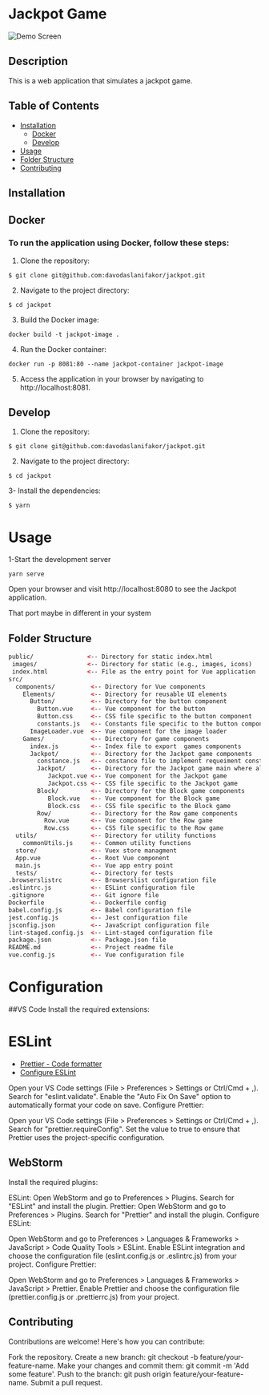 # Jackpot Game

![Demo Screen](screenshots/jackpot-demo.gif)

## Description
This is a web application that simulates a jackpot game.

## Table of Contents


- [Installation](#installation)
   - [Docker](#docker)
   - [Develop](#develop)
- [Usage](#usage)
- [Folder Structure](#folder-structure)
- [Contributing](#contributing)

## Installation

## Docker

### To run the application using Docker, follow these steps:
1. Clone the repository:
```shell
$ git clone git@github.com:davodaslanifakor/jackpot.git
```
2. Navigate to the project directory:
```shell
$ cd jackpot
```
3. Build the Docker image:  

```shell
docker build -t jackpot-image .
```

4. Run the Docker container:
```shell
docker run -p 8081:80 --name jackpot-container jackpot-image
```

5. Access the application in your browser by navigating to http://localhost:8081.


## Develop

1. Clone the repository:
```shell
$ git clone git@github.com:davodaslanifakor/jackpot.git
```
2. Navigate to the project directory:
```shell
$ cd jackpot
```

3- Install the dependencies:
```shell
$ yarn 
```
# Usage

1-Start the development server

```shell
yarn serve
```
Open your browser and visit http://localhost:8080 to see the Jackpot application.

That port maybe in different in your system


## Folder Structure
```html
public/               <-- Directory for static index.html
 images/              <-- Directory for static (e.g., images, icons)
 index.html           <-- File as the entry point for Vue application  
src/
  components/          <-- Directory for Vue components
    Elements/          <-- Directory for reusable UI elements
      Button/          <-- Directory for the button component
        Button.vue     <-- Vue component for the button
        Button.css     <-- CSS file specific to the button component
        constants.js   <-- Constants file specific to the button component
      ImageLoader.vue  <-- Vue component for the image loader
    Games/             <-- Directory for game components
      index.js         <-- Index file to export  games components
      Jackpot/         <-- Directory for the Jackpot game components
        constance.js   <-- constance file to implement requeiment constant
        Jackpot/       <-- Directory for the Jackpot game main where all export the final result
           Jackpot.vue <-- Vue component for the Jackpot game
           Jackpot.css <-- CSS file specific to the Jackpot game
        Block/         <-- Directory for the Block game components
           Block.vue   <-- Vue component for the Block game
           Block.css   <-- CSS file specific to the Block game
        Row/           <-- Directory for the Row game components
          Row.vue      <-- Vue component for the Row game
          Row.css      <-- CSS file specific to the Row game
  utils/               <-- Directory for utility functions
    commonUtils.js     <-- Common utility functions
  store/               <-- Vuex store managment
  App.vue              <-- Root Vue component
  main.js              <-- Vue app entry point
  tests/               <-- Directory for tests                      
.browserslistrc        <-- Browserslist configuration file                   
.eslintrc.js           <-- ESLint configuration file                 
.gitignore             <-- Git ignore file
Dockerfile             <-- Dockerfile config                     
babel.config.js        <-- Babel configuration file                     
jest.config.js         <-- Jest configuration file                    
jsconfig.json          <-- JavaScript configuration file                            
lint-staged.config.js  <-- Lint-staged configuration file                   
package.json           <-- Package.json file                
README.md              <-- Project readme file                    
vue.config.js          <-- Vue configuration file                
```

# Configuration
##VS Code
Install the required extensions:

# ESLint
 - [Prettier - Code formatter](https://prettier.io/)
 - [Configure ESLint](https://eslint.org/)

Open your VS Code settings (File > Preferences > Settings or Ctrl/Cmd + ,).
Search for "eslint.validate".
Enable the "Auto Fix On Save" option to automatically format your code on save.
Configure Prettier:

Open your VS Code settings (File > Preferences > Settings or Ctrl/Cmd + ,).
Search for "prettier.requireConfig".
Set the value to true to ensure that Prettier uses the project-specific configuration.

## WebStorm
Install the required plugins:

ESLint: Open WebStorm and go to Preferences > Plugins. Search for "ESLint" and install the plugin.
Prettier: Open WebStorm and go to Preferences > Plugins. Search for "Prettier" and install the plugin.
Configure ESLint:

Open WebStorm and go to Preferences > Languages & Frameworks > JavaScript > Code Quality Tools > ESLint.
Enable ESLint integration and choose the configuration file (eslint.config.js or .eslintrc.js) from your project.
Configure Prettier:

Open WebStorm and go to Preferences > Languages & Frameworks > JavaScript > Prettier.
Enable Prettier and choose the configuration file (prettier.config.js or .prettierrc.js) from your project.

## Contributing
Contributions are welcome! Here's how you can contribute:

Fork the repository.
Create a new branch: git checkout -b feature/your-feature-name.
Make your changes and commit them: git commit -m 'Add some feature'.
Push to the branch: git push origin feature/your-feature-name.
Submit a pull request.

